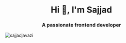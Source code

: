 <h1 align="center">Hi 👋, I'm Sajjad</h1>
<h3 align="center">A passionate frontend developer</h3>

<img src="https://komarev.com/ghpvc/?username=sajjadjavazi&label=Profile%20views&color=0e75b6&style=flat" alt="sajjadjavazi" />



